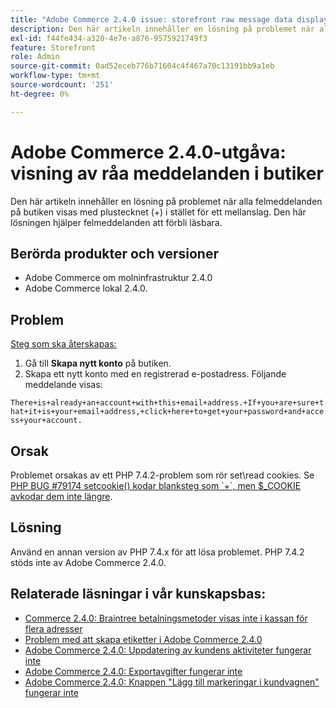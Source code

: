 ```yaml
---
title: "Adobe Commerce 2.4.0 issue: storefront raw message data display"
description: Den här artikeln innehåller en lösning på problemet när alla felmeddelanden på butiken visas med plustecknet (+) i stället för ett mellanslag. Den här lösningen hjälper felmeddelanden att förbli läsbara.
exl-id: f44fe434-a320-4e7e-a876-9575921749f3
feature: Storefront
role: Admin
source-git-commit: 0ad52eceb776b71604c4f467a70c13191bb9a1eb
workflow-type: tm+mt
source-wordcount: '251'
ht-degree: 0%

---
```


# Adobe Commerce 2.4.0-utgåva: visning av råa meddelanden i butiker

Den här artikeln innehåller en lösning på problemet när alla felmeddelanden på butiken visas med plustecknet (+) i stället för ett mellanslag. Den här lösningen hjälper felmeddelanden att förbli läsbara.

## Berörda produkter och versioner

* Adobe Commerce om molninfrastruktur 2.4.0
* Adobe Commerce lokal 2.4.0.

## Problem

<u>Steg som ska återskapas:</u>

1. Gå till **Skapa nytt konto** på butiken.
1. Skapa ett nytt konto med en registrerad e-postadress. Följande meddelande visas:

`There+is+already+an+account+with+this+email+address.+If+you+are+sure+that+it+is+your+email+address,+click+here+to+get+your+password+and+access+your+account.`

## Orsak

Problemet orsakas av ett PHP 7.4.2-problem som rör set\\read cookies. Se [PHP BUG \#79174 setcookie() kodar blanksteg som \`+\`, men $\_COOKIE avkodar dem inte längre](https://bugs.php.net/bug.php?id=79174).

## Lösning

Använd en annan version av PHP 7.4.x för att lösa problemet. PHP 7.4.2 stöds inte av Adobe Commerce 2.4.0.

## Relaterade läsningar i vår kunskapsbas:

* [Commerce 2.4.0: Braintree betalningsmetoder visas inte i kassan för flera adresser](/help/troubleshooting/payments/magento-2-4-0-braintree-not-in-multiple-addresses-checkout.md)
* [Problem med att skapa etiketter i Adobe Commerce 2.4.0](/help/troubleshooting/known-issues-patches-attached/shipping-labels-creation-known-issue-in-magento-2-4-0.md)
* [Adobe Commerce 2.4.0: Uppdatering av kundens aktiviteter fungerar inte](/help/troubleshooting/miscellaneous/magento-2-4-0-refresh-on-customer-activities-does-not-work.md)
* [Adobe Commerce 2.4.0: Exportavgifter fungerar inte](/help/troubleshooting/miscellaneous/magento-2-4-0-known-issue-export-tax-rates-does-not-work.md)
* [Adobe Commerce 2.4.0: Knappen &quot;Lägg till markeringar i kundvagnen&quot; fungerar inte](/help/troubleshooting/miscellaneous/magento-2-4-0-add-selections-to-my-cart-does-not-work.md)
